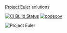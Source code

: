 <a href="https://projecteuler.net/" target="_blank">Project Euler</a> solutions

[![CI Build Status](https://github.com/jiku1797/project_euler/actions/workflows/cpp.yml/badge.svg)](https://github.com/jiku1797/project_euler/actions/workflows/cpp.yml)
[![codecov](https://codecov.io/gh/jiku1797/project_euler/graph/badge.svg?token=CX6MFF3LV9)](https://codecov.io/gh/jiku1797/project_euler)

![Project Euler](https://cdn-images-1.medium.com/max/1200/1*0NtkTQD8trRauRfEU2Nmhg.png)
